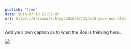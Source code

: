 ```yaml
---
publish: "true"
date: 2016-07-13 21:52:47
url: https://ericmwalk.blog/2016/07/13/add-your-own.html
---
```


Add your own caption as to what the Boo is thinking here...

![](https://ericmwalk.blog/uploads/2022/228db45fd4.jpg)